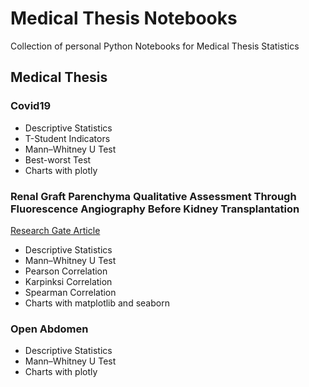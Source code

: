 # Medical Thesis Notebooks
Collection of personal Python Notebooks for Medical Thesis Statistics

## Medical Thesis
### Covid19
- Descriptive Statistics
- T-Student Indicators
- Mann–Whitney U Test
- Best-worst Test
- Charts with plotly

### Renal Graft Parenchyma Qualitative Assessment Through Fluorescence Angiography Before Kidney Transplantation
[Research Gate Article](https://www.researchgate.net/publication/344031053_RENAL_GRAFT_PARENCHYMA_QUALITATIVE_ASSESSMENT_THROUGH_FLUORESCENCE_ANGIOGRAPHY_BEFORE_KIDNEY_TRANSPLANTATION)

- Descriptive Statistics
- Mann–Whitney U Test
- Pearson Correlation
- Karpinksi Correlation
- Spearman Correlation
- Charts with matplotlib and seaborn

### Open Abdomen
- Descriptive Statistics
- Mann–Whitney U Test
- Charts with plotly

